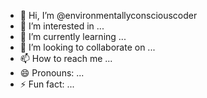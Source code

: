 - 👋 Hi, I’m @environmentallyconsciouscoder
- 👀 I’m interested in ...
- 🌱 I’m currently learning ...
- 💞️ I’m looking to collaborate on ...
- 📫 How to reach me ...
- 😄 Pronouns: ...
- ⚡ Fun fact: ...

<!---
environmentallyconsciouscoder/environmentallyconsciouscoder is a ✨ special ✨ repository because its `README.md` (this file) appears on your GitHub profile.
You can click the Preview link to take a look at your changes.
--->

